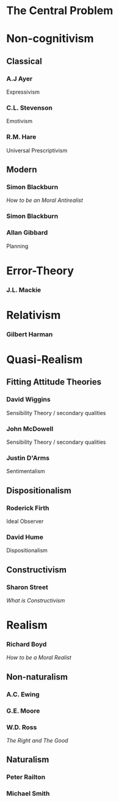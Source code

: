 # The Central Problem

# Non-cognitivism

## Classical

### A.J Ayer 

Expressivism

### C.L. Stevenson

Emotivism

### R.M. Hare

Universal Prescriptivism

## Modern

### Simon Blackburn 

_How to be an Moral Antirealist_

### Simon Blackburn

### Allan Gibbard

Planning

# Error-Theory

### J.L. Mackie 

# Relativism

### Gilbert Harman 

# Quasi-Realism

## Fitting Attitude Theories

### David Wiggins 

Sensibility Theory / secondary qualities

### John McDowell

Sensibility Theory / secondary qualities

### Justin D'Arms

Sentimentalism

## Dispositionalism

### Roderick Firth 

Ideal Observer

### David Hume

Dispositionalism

## Constructivism

### Sharon Street 

_What is Constructivism_

# Realism

### Richard Boyd 

_How to be a Moral Realist_

## Non-naturalism

### A.C. Ewing

### G.E. Moore

### W.D. Ross

_The Right and The Good_

## Naturalism

### Peter Railton

### Michael Smith